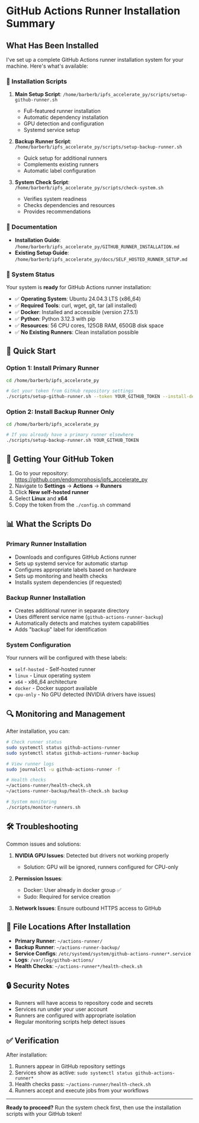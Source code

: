 # GitHub Actions Runner Installation Summary

## What Has Been Installed

I've set up a complete GitHub Actions runner installation system for your machine. Here's what's available:

### 📁 Installation Scripts

1. **Main Setup Script**: `/home/barberb/ipfs_accelerate_py/scripts/setup-github-runner.sh`
   - Full-featured runner installation
   - Automatic dependency installation
   - GPU detection and configuration
   - Systemd service setup

2. **Backup Runner Script**: `/home/barberb/ipfs_accelerate_py/scripts/setup-backup-runner.sh`
   - Quick setup for additional runners
   - Complements existing runners
   - Automatic label configuration

3. **System Check Script**: `/home/barberb/ipfs_accelerate_py/scripts/check-system.sh`
   - Verifies system readiness
   - Checks dependencies and resources
   - Provides recommendations

### 📖 Documentation

- **Installation Guide**: `/home/barberb/ipfs_accelerate_py/GITHUB_RUNNER_INSTALLATION.md`
- **Existing Setup Guide**: `/home/barberb/ipfs_accelerate_py/docs/SELF_HOSTED_RUNNER_SETUP.md`

### 🔧 System Status

Your system is **ready** for GitHub Actions runner installation:

- ✅ **Operating System**: Ubuntu 24.04.3 LTS (x86_64)
- ✅ **Required Tools**: curl, wget, git, tar (all installed)
- ✅ **Docker**: Installed and accessible (version 27.5.1)
- ✅ **Python**: Python 3.12.3 with pip
- ✅ **Resources**: 56 CPU cores, 125GB RAM, 650GB disk space
- ✅ **No Existing Runners**: Clean installation possible

## 🚀 Quick Start

### Option 1: Install Primary Runner
```bash
cd /home/barberb/ipfs_accelerate_py

# Get your token from GitHub repository settings
./scripts/setup-github-runner.sh --token YOUR_GITHUB_TOKEN --install-deps
```

### Option 2: Install Backup Runner Only
```bash
cd /home/barberb/ipfs_accelerate_py

# If you already have a primary runner elsewhere
./scripts/setup-backup-runner.sh YOUR_GITHUB_TOKEN
```

## 🔑 Getting Your GitHub Token

1. Go to your repository: https://github.com/endomorphosis/ipfs_accelerate_py
2. Navigate to **Settings** → **Actions** → **Runners**
3. Click **New self-hosted runner**
4. Select **Linux** and **x64**
5. Copy the token from the `./config.sh` command

## 📊 What the Scripts Do

### Primary Runner Installation
- Downloads and configures GitHub Actions runner
- Sets up systemd service for automatic startup
- Configures appropriate labels based on hardware
- Sets up monitoring and health checks
- Installs system dependencies (if requested)

### Backup Runner Installation  
- Creates additional runner in separate directory
- Uses different service name (`github-actions-runner-backup`)
- Automatically detects and matches system capabilities
- Adds "backup" label for identification

### System Configuration
Your runners will be configured with these labels:
- `self-hosted` - Self-hosted runner
- `linux` - Linux operating system  
- `x64` - x86_64 architecture
- `docker` - Docker support available
- `cpu-only` - No GPU detected (NVIDIA drivers have issues)

## 🔍 Monitoring and Management

After installation, you can:

```bash
# Check runner status
sudo systemctl status github-actions-runner
sudo systemctl status github-actions-runner-backup

# View runner logs
sudo journalctl -u github-actions-runner -f

# Health checks
~/actions-runner/health-check.sh
~/actions-runner-backup/health-check.sh backup

# System monitoring
./scripts/monitor-runners.sh
```

## 🛠️ Troubleshooting

Common issues and solutions:

1. **NVIDIA GPU Issues**: Detected but drivers not working properly
   - Solution: GPU will be ignored, runners configured for CPU-only

2. **Permission Issues**: 
   - Docker: User already in docker group ✅
   - Sudo: Required for service creation

3. **Network Issues**: Ensure outbound HTTPS access to GitHub

## 📁 File Locations After Installation

- **Primary Runner**: `~/actions-runner/`
- **Backup Runner**: `~/actions-runner-backup/`  
- **Service Configs**: `/etc/systemd/system/github-actions-runner*.service`
- **Logs**: `/var/log/github-actions/`
- **Health Checks**: `~/actions-runner*/health-check.sh`

## 🔒 Security Notes

- Runners will have access to repository code and secrets
- Services run under your user account
- Runners are configured with appropriate isolation
- Regular monitoring scripts help detect issues

## ✅ Verification

After installation:
1. Runners appear in GitHub repository settings
2. Services show as active: `sudo systemctl status github-actions-runner*`
3. Health checks pass: `~/actions-runner/health-check.sh`
4. Runners accept and execute jobs from your workflows

---

**Ready to proceed?** Run the system check first, then use the installation scripts with your GitHub token!